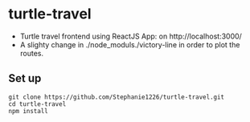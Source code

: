 # turtle-travel
* Turtle travel frontend using ReactJS App: on http://localhost:3000/
* A slighty change in ./node_moduls./victory-line in order to plot the routes.

## Set up
    git clone https://github.com/Stephanie1226/turtle-travel.git
    cd turtle-travel
    npm install
 
